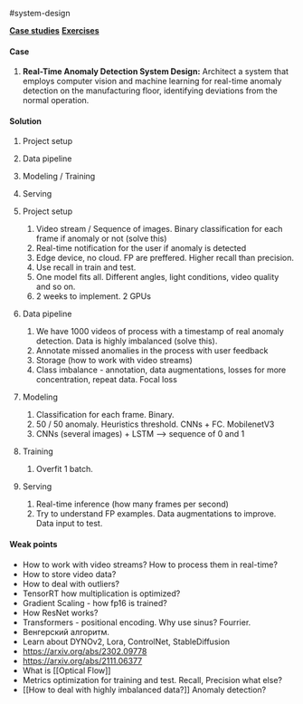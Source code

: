 #system-design 

**[Case studies](https://huyenchip.com/machine-learning-systems-design/case-studies.html)**
**[Exercises](https://huyenchip.com/machine-learning-systems-design/exercises.html)**

#### Case
1. **Real-Time Anomaly Detection System Design:** Architect a system that employs computer vision and machine learning for real-time anomaly detection on the manufacturing floor, identifying deviations from the normal operation.
#### Solution
1. Project setup
2. Data pipeline
3. Modeling / Training
4. Serving 

1. Project setup
	1. Video stream / Sequence of images. Binary classification for each frame if anomaly or not (solve this)
	2. Real-time notification for the user if anomaly is detected
	3. Edge device, no cloud. FP are preffered. Higher recall than precision. 
	4. Use recall in train and test. 
	5. One model fits all. Different angles, light conditions, video quality and so on.
	6. 2 weeks to implement. 2 GPUs
2. Data pipeline
	1. We have 1000 videos of process with a timestamp of real anomaly detection. Data is highly imbalanced (solve this). 
	2. Annotate missed anomalies in the process with user feedback
	3. Storage (how to work with video streams)
	4. Class imbalance - annotation, data augmentations, losses for more concentration, repeat data. Focal loss
3. Modeling
	1. Classification for each frame. Binary.
	2. 50 / 50 anomaly. Heuristics threshold. CNNs + FC. MobilenetV3
	3. CNNs (several images) + LSTM --> sequence of 0 and 1
4. Training
	1. Overfit 1 batch. 
5. Serving
	1. Real-time inference (how many frames per second)
	2. Try to understand FP examples. Data augmentations to improve. Data input to test. 

#### Weak points
* How to work with video streams? How to process them in real-time?
* How to store video data?
* How to deal with outliers?
* TensorRT how multiplication is optimized?
* Gradient Scaling - how fp16 is trained?
* How ResNet works?
* Transformers - positional encoding. Why use sinus? Fourrier.
* Венгерский алгоритм.
* Learn about DYNOv2, Lora, ControlNet, StableDiffusion
* https://arxiv.org/abs/2302.09778
* https://arxiv.org/abs/2111.06377 
* What is [[Optical Flow]]
* Metrics optimization for training and test. Recall, Precision what else?
* [[How to deal with highly imbalanced data?]] Anomaly detection?